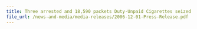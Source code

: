```yaml
---
title: Three arrested and 18,590 packets Duty-Unpaid Cigarettes seized in Singapore Customs sting operation
file_url: /news-and-media/media-releases/2006-12-01-Press-Release.pdf
---
```

